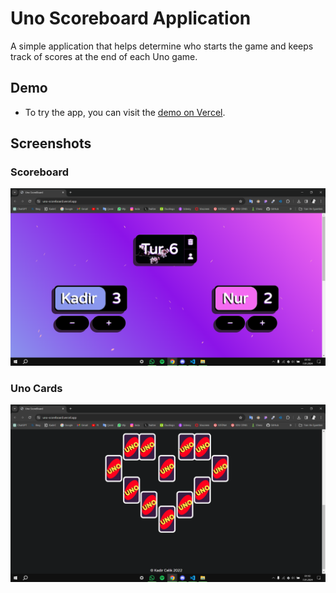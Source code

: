 # Uno Scoreboard Application

A simple application that helps determine who starts the game and keeps track of scores at the end of each Uno game.


## Demo

- To try the app, you can visit the [demo on Vercel](https://uno-scoreboard.vercel.app/).

## Screenshots

### Scoreboard
![Scoreboard](https://github.com/KadirChelik/Uno-scoreboard/blob/main/unoss1.png)

### Uno Cards
![Uno Cards](https://github.com/KadirChelik/Uno-scoreboard/blob/main/unoss2.png)
